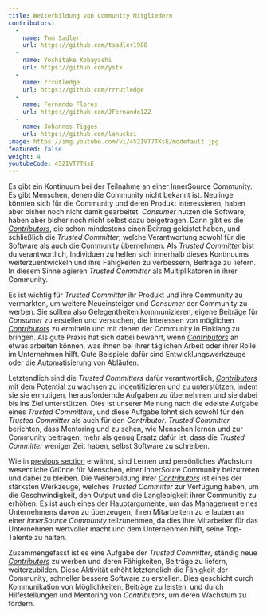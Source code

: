 ```yaml
---
title: Weiterbildung von Community Mitgliedern
contributors:
  - 
    name: Tom Sadler
    url: https://github.com/tsadler1988
  - 
    name: Yoshitake Kobayashi
    url: https://github.com/ystk
  - 
    name: rrrutledge
    url: https://github.com/rrrutledge
  - 
    name: Fernando Flores
    url: https://github.com/JFernando122
  - 
    name: Johannes Tigges
    url: https://github.com/lenucksi
image: https://img.youtube.com/vi/452IVT7TKsE/mqdefault.jpg
featured: false
weight: 4
youtubeCode: 452IVT7TKsE
---
```


<div id="upleveling" class="paragraph">
<p>Es gibt ein Kontinuum bei der Teilnahme an einer InnerSource Community. Es gibt Menschen, denen die Community nicht bekannt ist. Neulinge könnten sich für die Community und deren Produkt interessieren, haben aber bisher noch nicht damit gearbeitet. <em>Consumer</em> nutzen die Software, haben aber bisher noch nicht selbst dazu beigetragen.
Dann gibt es die <a href="https://innersourcecommons.org/learn/learning-path/contributor"><em>Contributors</em></a>, die schon mindestens einen Beitrag geleistet haben, und schließlich die <em>Trusted Committer</em>, welche Verantwortung sowohl für die Software als auch die Community übernehmen.
Als <em>Trusted Committer</em> bist du verantwortlich, Individuen zu helfen sich innerhalb dieses Kontinuums weiterzuentwickeln und ihre Fähigkeiten zu verbessern, Beiträge zu liefern.
In diesem Sinne agieren <em>Trusted Committer</em> als Multiplikatoren in ihrer Community.</p>
</div>
<div class="paragraph">
<p>Es ist wichtig für <em>Trusted Committer</em> ihr Produkt und ihre Community zu vermarkten, um weitere Neueinsteiger und <em>Consumer</em> der Community zu werben.
Sie sollten also Gelegentheiten kommunizieren, eigene Beiträge für <em>Consumer</em> zu erstellen und versuchen, die Interessen von möglichen <a href="https://innersourcecommons.org/learn/learning-path/contributor"><em>Contributors</em></a> zu ermitteln und mit denen der Community in Einklang zu bringen.
Als gute Praxis hat sich dabei bewährt, wenn <a href="https://innersourcecommons.org/learn/learning-path/contributor"><em>Contributors</em></a> an etwas arbeiten können, was ihnen bei ihrer täglichen Arbeit oder ihrer Rolle im Unternehmen hilft. Gute Beispiele dafür sind Entwicklungswerkzeuge oder die Automatisierung von Abläufen.</p>
</div>
<div class="paragraph">
<p>Letztendlich sind die <em>Trusted Committers</em> dafür verantwortlich, <a href="https://innersourcecommons.org/learn/learning-path/contributor"><em>Contributors</em></a> mit dem Potential zu wachsen zu indentifizieren und zu unterstützen, indem sie sie ermutigen, herausfordernde Aufgaben zu übernehmen und sie dabei bis ins Ziel unterstützen.
Dies ist unserer Meinung nach die edelste Aufgabe eines <em>Trusted Committers</em>, und diese Aufgabe lohnt sich sowohl für den <em>Trusted Committer</em> als auch für den <em>Contributor</em>.
<em>Trusted Committer</em> berichten, dass Mentoring und zu sehen, wie Menschen lernen und zur Community beitragen, mehr als genug Ersatz dafür ist, dass die <em>Trusted Committer</em> weniger Zeit haben, selbst Software zu schreiben.</p>
</div>
<div class="paragraph">
<p>Wie in <a href="https://innersourcecommons.org/de/learn/learning-path/trusted-committer/03/">previous section</a> erwähnt, sind Lernen und persönliches Wachstum wesentliche Gründe für Menschen, einer InnerSoure Community beizutreten und dabei zu bleiben.
Die Weiterbildung ihrer <a href="https://innersourcecommons.org/learn/learning-path/contributor"><em>Contributors</em></a> ist eines der stärksten Werkzeuge, welches <em>Trusted Committer</em> zur Verfügung haben, um die Geschwindigkeit, den Output und die Langlebigkeit ihrer Communitiy zu erhöhen.
Es ist auch eines der Hauptargumente, um das Management eines Unternehmens davon zu überzeugen, ihren Mitarbeitern zu erlauben an einer <em>InnerSource Community</em> teilzunehmen, da dies ihre Mitarbeiter für das Unternehmen wertvoller macht und dem Unternehmen hilft, seine Top-Talente zu halten.</p>
</div>
<div class="paragraph">
<p>Zusammengefasst ist es eine Aufgabe der  <em>Trusted Committer</em>, ständig neue <a href="https://innersourcecommons.org/learn/learning-path/contributor"><em>Contributors</em></a> zu werben und deren Fähigkeiten, Beiträge zu liefern, weiterzubilden.
Diese Aktivität erhöht letztendlich die Fähigkeit der Community, schneller bessere Software zu erstellen. Dies geschicht durch Kommunikation von Möglichkeiten, Beiträge zu leisten, und durch Hilfestellungen und Mentoring von <em>Contributors</em>, um deren Wachstum zu fördern.</p>
</div>
<!--- This file autogenerated from https://github.com/InnerSourceCommons/InnerSourceLearningPath/blob/main/scripts -->